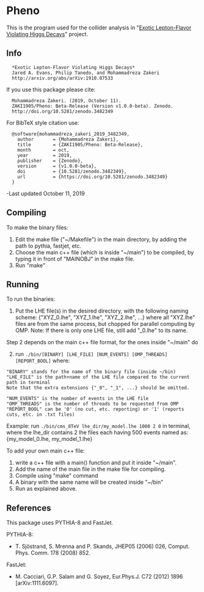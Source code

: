 # Pheno
This is the program used for the collider analysis in "[Exotic Lepton-Flavor Violating Higgs Decays](http://arxiv.org/abs/arXiv:1910.07533)" project.

## Info 
```
  *Exotic Lepton-Flavor Violating Higgs Decays*
  Jared A. Evans, Philip Tanedo, and Mohammadreza Zakeri
  http://arxiv.org/abs/arXiv:1910.07533
```

If you use this package please cite:
```
  Mohammadreza Zakeri. (2019, October 11).  
  ZAKI1905/Pheno: Beta-Release (Version v1.0.0-beta). Zenodo.
  http://doi.org/10.5281/zenodo.3482349
```

For BibTeX style citation use:
```
  @software{mohammadreza_zakeri_2019_3482349,
    author       = {Mohammadreza Zakeri},
    title        = {ZAKI1905/Pheno: Beta-Release},
    month        = oct,
    year         = 2019,
    publisher    = {Zenodo},
    version      = {v1.0.0-beta},
    doi          = {10.5281/zenodo.3482349},
    url          = {https://doi.org/10.5281/zenodo.3482349}
  }
```

-Last updated October 11, 2019

## Compiling
To make the binary files:
  1. Edit the make file ("~/Makefile") in the main directory, by adding the path to pythia, fastjet, etc. 
  2. Choose the main c++ file (which is inside "~/main") to be compiled, by typing it in front of "MAINOBJ" in the make file. 
  3. Run "make"

## Running
To run the binaries:
  1. Put the LHE file(s) in the desired directory, with the following naming scheme:
  {"XYZ_0.lhe", "XYZ_1.lhe", "XYZ_2.lhe", ...}
  where all "XYZ.lhe" files are from the same process, but chopped for parallel computing by OMP.
  Note: If there is only one LHE file, still add "_0.lhe" to its name.

  Step 2 depends on the main c++ file format, for the ones inside "~/main" do

  2. run `./bin/[BINARY] [LHE_FILE] [NUM_EVENTS] [OMP_THREADS] [REPORT_BOOL]`
  where:

    "BINARY" stands for the name of the binary file (inside ~/bin)
    "LHE_FILE" is the path+name of the LHE file compared to the current path in terminal
    Note that the extra extensions {"_0", "_1", ...} should be omitted.

    "NUM_EVENTS" is the number of events in the LHE file
    "OMP_THREADS" is the number of threads to be requested from OMP
    "REPORT_BOOL" can be '0' (no cut, etc. reporting) or '1' (reports cuts, etc. in .txt files)

  Example: run `./bin/cms_8TeV lhe_dir/my_model.lhe 1000 2 0` in terminal, 
  where the lhe_dir contains 2 lhe files each having 500 events named as:
    {my_model_0.lhe, my_model_1.lhe}

To add your own main c++ file:
  1. write a c++ file with a main() function and put it inside "~/main".
  2. Add the name of the main file in the make file for compiling.
  3. Compile using "make" command
  4. A binary with the same name will be created inside "~/bin"
  5. Run as explained above.

## References
This package uses PYTHIA-8 and FastJet.

PYTHIA-8: 
  - T. Sjöstrand, S. Mrenna and P. Skands, JHEP05 (2006) 026, Comput. Phys. Comm. 178 (2008) 852.
  
FastJet: 
  - M. Cacciari, G.P. Salam and G. Soyez, Eur.Phys.J. C72 (2012) 1896 [arXiv:1111.6097].


